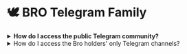 # 🕊️ BRO Telegram Family



<details>

<summary><strong>How do I access the public Telegram community?</strong></summary>

Visit the Bro Bot[ portal](bro-telegram-family.md).

</details>

<details>

<summary>How do I access the Bro holders' only Telegram channels?</summary>

If you hold 10 or more BRO Tokens, you gain access to our exclusive private channels. Here, fellow holders convene to discuss alpha strategies, suggest new features, and utilize a dedicated support channel.\
\
Visit our [private holders' channels](https://t.me/RevoluzionAI\_Bot). ( Edit )&#x20;

</details>
